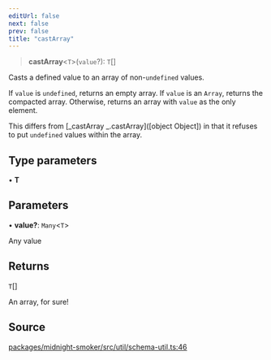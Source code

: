 ```yaml
---
editUrl: false
next: false
prev: false
title: "castArray"
---
```


> **castArray**\<`T`\>(`value`?): `T`[]

Casts a defined value to an array of non-`undefined` values.

If `value` is `undefined`, returns an empty array. If `value` is an `Array`,
returns the compacted array. Otherwise, returns an array with `value` as the
only element.

This differs from [_castArray _.castArray]([object Object]) in that it refuses to put
`undefined` values within the array.

## Type parameters

• **T**

## Parameters

• **value?**: `Many`\<`T`\>

Any value

## Returns

`T`[]

An array, for sure!

## Source

[packages/midnight-smoker/src/util/schema-util.ts:46](https://github.com/boneskull/midnight-smoker/blob/417858b/packages/midnight-smoker/src/util/schema-util.ts#L46)
